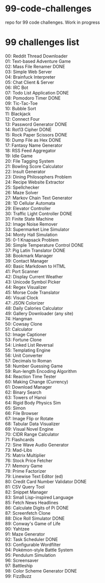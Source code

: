 # 99-code-challenges

repo for 99 code challenges. Work in progress

# 99 challenges list

00: Reddit Thread Downloader <br />
01: Text-based Adventure Game <br />
02: Mass File Renamer DONE <br />
03: Simple Web Server <br />
04: Brainfuck Interpreter <br />
05: Chat Client & Server <br />
06: IRC Bot <br />
07: Todo List Application DONE <br />
08: Pomodoro Timer DONE <br />
09: Tic-Tac-Toe <br />
10: Bubble Sort <br />
11: Blackjack <br />
12: Connect Four <br />
13: Password Generator DONE <br />
14: Rot13 Cipher DONE <br />
15: Rock Paper Scissors DONE <br />
16: Dump File as Hex DONE <br />
17: Fantasy Name Generator <br />
18: RSS Feed Aggregator <br />
19: Idle Game <br />
20: File Tagging System <br />
21: Bowling Score Calculator <br />
22: Insult Generator <br />
23: Dining Philosophers Problem <br />
24: Recipe Website Extractor <br />
25: Spellchecker <br />
26: Maze Solver <br />
27: Markov Chain Text Generator <br />
28: 1D Cellular Automata <br />
29: Elevator Controller <br />
30: Traffic Light Controller DONE<br />
31: Finite State Machine <br />
32: Image Noise Remover <br />
33: Supermarket Line Simulator <br />
34: Monty Hall Simulation <br />
35: 0-1 Knapsack Problem <br />
36: Simple Temperature Control DONE<br />
37: Pig Latin Translator DONE <br />
38: Bookmark Manager <br />
39: Contact Manager <br />
40: Basic Markdown to HTML <br />
41: Port Scanner <br />
42: Display Current Weather <br />
43: Unicode Symbol Picker <br />
44: Regex Visualizer <br />
45: Morse Code Translator <br />
46: Visual Clock <br />
47: JSON Colorizer <br />
48: Daily Calories Calculator <br />
49: Gallery Downloader (any site) <br />
74: Hangman <br />
50: Cowsay Clone <br />
51: Calculator <br />
52: Image Captioner <br />
53: Fortune Clone <br />
54: Linked List Reversal <br />
55: Templating Engine <br />
56: Unit Converter <br />
57: Decimals to Roman <br />
58: Number Guessing Game <br />
59: Run-length Encoding Algorithm <br />
84: Reaction Time Tester <br />
60: Making Change (Currency) <br />
61: Download Manager <br />
62: Binary Search <br />
63: Towers of Hanoi <br />
64: Rigid Body Physics Sim <br />
65: Simon <br />
66: File Browser <br />
67: Image Flip or Rotate <br />
68: Tabular Data Visualizer <br />
69: Visual Novel Engine <br />
70: CIDR Range Calculator <br />
71: Flashcards <br />
72: Sine Wave Audio Generator <br />
73: Mad-Libs <br />
75: Matrix Multiplier <br />
76: Stock Price Fetcher <br />
77: Memory Game <br />
78: Prime Factorizer <br />
79: Linewise Text Editor (ed) <br />
80: Credit Card Number Validator DONE<br />
81: CSV Query Tool <br />
82: Snippet Manager <br />
83: Small Lisp-inspired Language <br />
85: Fetch News Headlines <br />
86: Calculate Digits of Pi DONE<br />
87: Screenfetch Clone <br />
88: Dice Roll Simulator DONE<br />
89: Conway's Game of Life <br />
90: Yahtzee <br />
91: Maze Generator <br />
92: Task Scheduler DONE<br />
93: Configurable Wordfilter <br />
94: Pokémon-style Battle System <br />
95: Pendulum Simulation <br />
96: Screensaver <br />
97: Battleship <br />
98: Color Scheme Generator DONE<br />
99: FizzBuzz <br />
